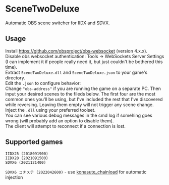 # SceneTwoDeluxe
Automatic OBS scene switcher for IIDX and SDVX.

## Usage
Install https://github.com/obsproject/obs-websocket (version 4.x.x).  
Disable obs websocket authentication: Tools -> WebSockets Server Settings (I can implement it if people really need it, but just couldn't be bothered this time).  
Extract `SceneTwoDeluxe.dll` and `SceneTwoDeluxe.json` to your game's directory.  
Edit the `.json` to configure behavior:  
  Change `"obs-address"` if you are running the game on a separate PC.
  Then input your desired scenes to the fileds below. The first four are the most common ones you'll be using, but I've included the rest that I've discovered while reversing. Leaving them empty will not trigger any scene change.  
Inject the `.dll` using your preferred toolset.  
You can see various debug messages in the cmd log if somehing goes wrong (will probably add an option to disable them).  
The client will attempt to reconnect if a connection is lost.

## Supported games
`IIDX25 (2018091900)`  
`IIDX28 (2021091500)`  
`SDVX6 (2021121400)`  

`SDVX6 コナステ (2022042600)` - use [konasute_chainload](https://github.com/Radioo/konasute_chainload) for automatic injection
